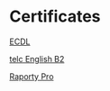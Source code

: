 # Certificates

[ECDL](https://github.com/zdziebkowski/Certificates/blob/main/ECDL%20Wojciech%20Zdziebkowski.pdf)

[telc English B2](https://github.com/zdziebkowski/Certificates/blob/main/telc%20English%20B2%20Wojciech%20Zdziebkowski.pdf)

[Raporty Pro](https://github.com/zdziebkowski/Certificates/blob/main/Raporty%20Pro%20Wojciech%20Zdziebkowski.pdf)
